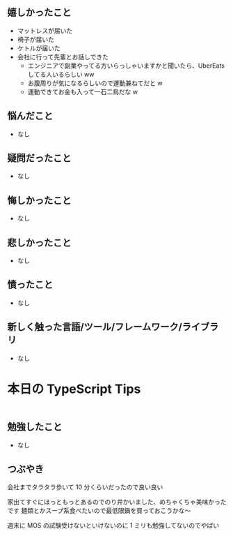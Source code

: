 ## 嬉しかったこと

- マットレスが届いた
- 椅子が届いた
- ケトルが届いた
- 会社に行って先輩とお話しできた
  - エンジニアで副業やってる方いらっしゃいますかと聞いたら、UberEats してる人いるらしい ww
  - お腹周りが気になるらしいので運動兼ねてだと w
  - 運動できてお金も入って一石二鳥だな w

## 悩んだこと

- なし

## 疑問だったこと

- なし

## 悔しかったこと

- なし

## 悲しかったこと

- なし

## 憤ったこと

- なし

## 新しく触った言語/ツール/フレームワーク/ライブラリ

- なし

# 本日の TypeScript Tips

###

```

```

## 勉強したこと

- なし

## つぶやき

会社までタラタラ歩いて 10 分くらいだったので良い良い

家出てすぐにほっともっとあるのでのり弁かいました、めちゃくちゃ美味かったです
麺類とかスープ系食べたいので最低限鍋を買っておこうかな〜

週末に MOS の試験受けないといけないのに 1 ミリも勉強してないのでやばい
